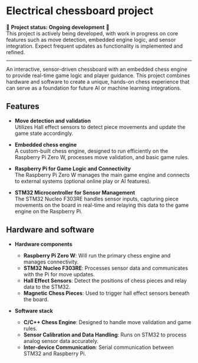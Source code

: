 # Electrical chessboard project

🚧 **Project status: Ongoing development** 🚧  
This project is actively being developed, with work in progress on core features such as move detection, embedded engine logic, and sensor integration. Expect frequent updates as functionality is implemented and refined.

---

An interactive, sensor-driven chessboard with an embedded chess engine to provide real-time game logic and player guidance. This project combines hardware and software to create a unique, hands-on chess experience that can serve as a foundation for future AI or machine learning integrations.

## Features

- **Move detection and validation**  
  Utilizes Hall effect sensors to detect piece movements and update the game state accordingly.

- **Embedded chess engine**  
  A custom-built chess engine, designed to run efficiently on the Raspberry Pi Zero W, processes move validation, and basic game rules.

- **Raspberry Pi for Game Logic and Connectivity**  
  The Raspberry Pi Zero W manages the main game engine and connects to external systems (optional online play or AI features).

- **STM32 Microcontroller for Sensor Management**  
  The STM32 Nucleo F303RE handles sensor inputs, capturing piece movements on the board in real-time and relaying this data to the game engine on the Raspberry Pi.

## Hardware and software

- **Hardware components**
  - **Raspberry Pi Zero W**: Will run the primary chess engine and manages connectivity.
  - **STM32 Nucleo F303RE**: Processes sensor data and communicates with the Pi for move updates.
  - **Hall Effect Sensors**: Detect the positions of chess pieces and relay data to the STM32.
  - **Magnetic Chess Pieces**: Used to trigger hall effect sensors beneath the board.

- **Software stack**
  - **C/C++ Chess Engine**: Designed to handle move validation and game rules.
  - **Sensor Calibration and Data Handling**: Runs on STM32 to process analog sensor data accurately.
  - **Inter-device Communication**: Serial communication between STM32 and Raspberry Pi.

